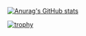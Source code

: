 [![Anurag's GitHub stats](https://github-readme-stats.vercel.app/api?username=dgault)](https://github.com/anuraghazra/github-readme-stats)

[![trophy](https://github-profile-trophy.vercel.app/?username=dgault)](https://github.com/ryo-ma/github-profile-trophy)


<!--
**dgault/dgault** is a ✨ _special_ ✨ repository because its `README.md` (this file) appears on your GitHub profile.

Here are some ideas to get you started:

- 🔭 I’m currently working on ...
- 🌱 I’m currently learning ...
- 👯 I’m looking to collaborate on ...
- 🤔 I’m looking for help with ...
- 💬 Ask me about ...
- 📫 How to reach me: ...
- 😄 Pronouns: ...
- ⚡ Fun fact: ...
-->
